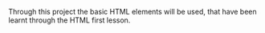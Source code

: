 Through this project the basic HTML elements will be used, that have been learnt through the HTML first lesson.
